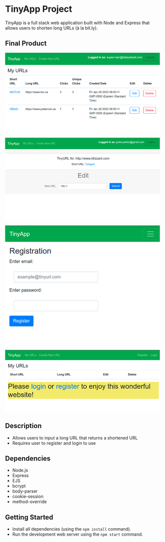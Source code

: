 # TinyApp Project

TinyApp is a full stack web application built with Node and Express that allows users to shorten long URLs (à la bit.ly).

## Final Product

!["The main URL page"](https://github.com/Kagin007/tinyapp/blob/master/docs/tinyAppMain.png?raw=true)

!["Can edit URLs"](https://github.com/Kagin007/tinyapp/blob/master/docs/tinyAppEdit.png?raw=true)

!["Requires users to register](https://github.com/Kagin007/tinyapp/blob/master/docs/tinyAppRegister.png?raw=true)

!["Polite redirect"](https://github.com/Kagin007/tinyapp/blob/master/docs/tinyAppRedirect.png?raw=true)

## Description
- Allows users to input a long URL that returns a shortened URL
- Requires user to register and login to use

## Dependencies

- Node.js
- Express
- EJS
- bcrypt
- body-parser
- cookie-session
- method-override

## Getting Started

- Install all dependencies (using the `npm install` command).
- Run the development web server using the `npm start` command.